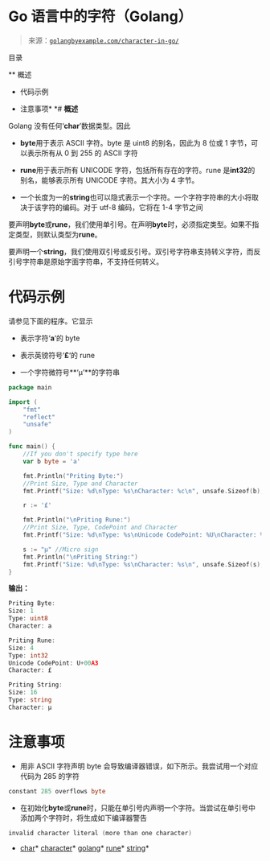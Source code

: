 <!--yml

分类：未分类

日期：2024-10-13 06:06:46

-->

# Go 语言中的字符（Golang）

> 来源：[`golangbyexample.com/character-in-go/`](https://golangbyexample.com/character-in-go/)

目录

**   概述

+   代码示例

+   注意事项*  *# **概述**

Golang 没有任何‘**char**’数据类型。因此

+   **byte**用于表示 ASCII 字符。byte 是 uint8 的别名，因此为 8 位或 1 字节，可以表示所有从 0 到 255 的 ASCII 字符

+   **rune**用于表示所有 UNICODE 字符，包括所有存在的字符。rune 是**int32**的别名，能够表示所有 UNICODE 字符。其大小为 4 字节。

+   一个长度为一的**string**也可以隐式表示一个字符。一个字符字符串的大小将取决于该字符的编码。对于 utf-8 编码，它将在 1-4 字节之间

要声明**byte**或**rune**，我们使用单引号。在声明**byte**时，必须指定类型。如果不指定类型，则默认类型为**rune**。

要声明一个**string**，我们使用双引号或反引号。双引号字符串支持转义字符，而反引号字符串是原始字面字符串，不支持任何转义。

# **代码示例**

请参见下面的程序。它显示

+   表示字符‘**a**‘的 byte

+   表示英镑符号‘**£**‘的 rune

+   一个字符微符号**‘µ’**的字符串

```go
package main

import (
    "fmt"
    "reflect"
    "unsafe"
)

func main() {
    //If you don't specify type here
    var b byte = 'a'

    fmt.Println("Priting Byte:")
    //Print Size, Type and Character
    fmt.Printf("Size: %d\nType: %s\nCharacter: %c\n", unsafe.Sizeof(b), reflect.TypeOf(b), b)

    r := '£'

    fmt.Println("\nPriting Rune:")
    //Print Size, Type, CodePoint and Character
    fmt.Printf("Size: %d\nType: %s\nUnicode CodePoint: %U\nCharacter: %c\n", unsafe.Sizeof(r), reflect.TypeOf(r), r, r)

    s := "µ" //Micro sign
    fmt.Println("\nPriting String:")
    fmt.Printf("Size: %d\nType: %s\nCharacter: %s\n", unsafe.Sizeof(s), reflect.TypeOf(s), s)
}
```

**输出：**

```go
Priting Byte:
Size: 1
Type: uint8
Character: a

Priting Rune:
Size: 4
Type: int32
Unicode CodePoint: U+00A3
Character: £

Priting String:
Size: 16
Type: string
Character: µ
```

# **注意事项**

+   用非 ASCII 字符声明 byte 会导致编译器错误，如下所示。我尝试用一个对应代码为 285 的字符

```go
constant 285 overflows byte
```

+   在初始化**byte**或**rune**时，只能在单引号内声明一个字符。当尝试在单引号中添加两个字符时，将生成如下编译器警告

```go
invalid character literal (more than one character)
```

+   [char](https://golangbyexample.com/tag/char/)*   [character](https://golangbyexample.com/tag/character/)*   [golang](https://golangbyexample.com/tag/golang/)*   [rune](https://golangbyexample.com/tag/rune/)*   [string](https://golangbyexample.com/tag/string/)*
